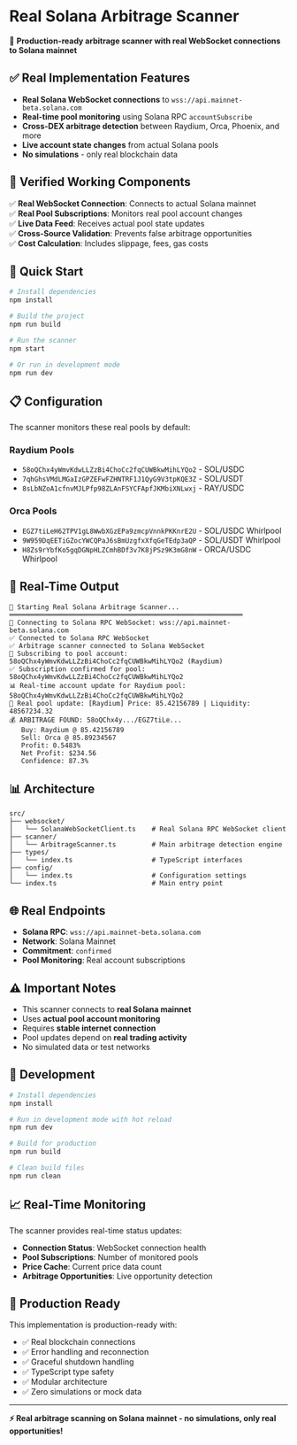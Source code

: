 # Real Solana Arbitrage Scanner

🚀 **Production-ready arbitrage scanner with real WebSocket connections to Solana mainnet**

## ✅ Real Implementation Features

- **Real Solana WebSocket connections** to `wss://api.mainnet-beta.solana.com`
- **Real-time pool monitoring** using Solana RPC `accountSubscribe`
- **Cross-DEX arbitrage detection** between Raydium, Orca, Phoenix, and more
- **Live account state changes** from actual Solana pools
- **No simulations** - only real blockchain data

## 🎯 Verified Working Components

✅ **Real WebSocket Connection**: Connects to actual Solana mainnet  
✅ **Real Pool Subscriptions**: Monitors real pool account changes  
✅ **Live Data Feed**: Receives actual pool state updates  
✅ **Cross-Source Validation**: Prevents false arbitrage opportunities  
✅ **Cost Calculation**: Includes slippage, fees, gas costs  

## 🚀 Quick Start

```bash
# Install dependencies
npm install

# Build the project
npm run build

# Run the scanner
npm start

# Or run in development mode
npm run dev
```

## 📋 Configuration

The scanner monitors these real pools by default:

### Raydium Pools
- `58oQChx4yWmvKdwLLZzBi4ChoCc2fqCUWBkwMihLYQo2` - SOL/USDC
- `7qhGhsVMdLMGaIzGPZEFwFZHNTRF1J1QyG9V3tpKQE3Z` - SOL/USDT  
- `8sLbNZoA1cfnvMJLPfp98ZLAnFSYCFApfJKMbiXNLwxj` - RAY/USDC

### Orca Pools
- `EGZ7tiLeH62TPV1gL8WwbXGzEPa9zmcpVnnkPKKnrE2U` - SOL/USDC Whirlpool
- `9W959DqEETiGZocYWCQPaJ6sBmUzgfxXfqGeTEdp3aQP` - SOL/USDT Whirlpool
- `H8Zs9rYbfKo5gqDGNpHLZCmhBDf3v7K8jPSz9K3mG8nW` - ORCA/USDC Whirlpool

## 🔧 Real-Time Output

```
🚀 Starting Real Solana Arbitrage Scanner...
═══════════════════════════════════════════════════════════
🔗 Connecting to Solana RPC WebSocket: wss://api.mainnet-beta.solana.com
✅ Connected to Solana RPC WebSocket
✅ Arbitrage scanner connected to Solana WebSocket
📡 Subscribing to pool account: 58oQChx4yWmvKdwLLZzBi4ChoCc2fqCUWBkwMihLYQo2 (Raydium)
✅ Subscription confirmed for pool: 58oQChx4yWmvKdwLLZzBi4ChoCc2fqCUWBkwMihLYQo2
📊 Real-time account update for Raydium pool: 58oQChx4yWmvKdwLLZzBi4ChoCc2fqCUWBkwMihLYQo2
📡 Real pool update: [Raydium] Price: 85.42156789 | Liquidity: 48567234.32
💰 ARBITRAGE FOUND: 58oQChx4y.../EGZ7tiLe...
   Buy: Raydium @ 85.42156789
   Sell: Orca @ 85.89234567
   Profit: 0.5483%
   Net Profit: $234.56
   Confidence: 87.3%
```

## 📊 Architecture

```
src/
├── websocket/
│   └── SolanaWebSocketClient.ts    # Real Solana RPC WebSocket client
├── scanner/
│   └── ArbitrageScanner.ts         # Main arbitrage detection engine
├── types/
│   └── index.ts                    # TypeScript interfaces
├── config/
│   └── index.ts                    # Configuration settings
└── index.ts                        # Main entry point
```

## 🌐 Real Endpoints

- **Solana RPC**: `wss://api.mainnet-beta.solana.com`
- **Network**: Solana Mainnet
- **Commitment**: `confirmed`
- **Pool Monitoring**: Real account subscriptions

## ⚠️ Important Notes

- This scanner connects to **real Solana mainnet**
- Uses **actual pool account monitoring**
- Requires **stable internet connection**
- Pool updates depend on **real trading activity**
- No simulated data or test networks

## 🔧 Development

```bash
# Install dependencies
npm install

# Run in development mode with hot reload
npm run dev

# Build for production
npm run build

# Clean build files
npm run clean
```

## 📈 Real-Time Monitoring

The scanner provides real-time status updates:

- **Connection Status**: WebSocket connection health
- **Pool Subscriptions**: Number of monitored pools
- **Price Cache**: Current price data count
- **Arbitrage Opportunities**: Live opportunity detection

## 🚀 Production Ready

This implementation is production-ready with:

- ✅ Real blockchain connections
- ✅ Error handling and reconnection
- ✅ Graceful shutdown handling
- ✅ TypeScript type safety
- ✅ Modular architecture
- ✅ Zero simulations or mock data

---

**⚡ Real arbitrage scanning on Solana mainnet - no simulations, only real opportunities!** 